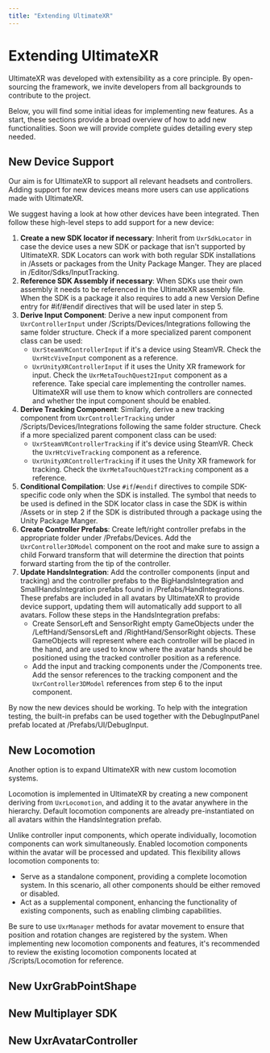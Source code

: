 ```yaml
---
title: "Extending UltimateXR"
---
```


# Extending UltimateXR

UltimateXR was developed with extensibility as a core principle. By open-sourcing the framework, we invite developers from all backgrounds to contribute to the project.

Below, you will find some initial ideas for implementing new features. As a start, these sections provide a broad overview of how to add new functionalities. Soon we will provide complete guides detailing every step needed.

## New Device Support

Our aim is for UltimateXR to support all relevant headsets and controllers. Adding support for new devices means more users can use applications made with UltimateXR.

We suggest having a look at how other devices have been integrated. Then follow these high-level steps to add support for a new device:

1. **Create a new SDK locator if necessary**: Inherit from `UxrSdkLocator` in case the device uses a new SDK or package that isn't supported by UltimateXR. SDK Locators can work with both regular SDK installations in /Assets or packages from the Unity Package Manger. They are placed in /Editor/Sdks/InputTracking.
2. **Reference SDK Assembly if necessary**: When SDKs use their own assembly it needs to be referenced in the UltimateXR assembly file. When the SDK is a package it also requires to add a new Version Define entry for #if/#endif directives that will be used later in step 5.
3. **Derive Input Component**: Derive a new input component from `UxrControllerInput` under /Scripts/Devices/Integrations following the same folder structure. Check if a more specialized parent component class can be used:
    - `UxrSteamVRControllerInput` if it's a device using SteamVR. Check the `UxrHtcViveInput` component as a reference.
    - `UxrUnityXRControllerInput` if it uses the Unity XR framework for input. Check the `UxrMetaTouchQuest2Input` component as a reference.
	Take special care implementing the controller names. UltimateXR will use them to know which controllers are connected and whether the input component should be enabled.
4. **Derive Tracking Component**: Similarly, derive a new tracking component from `UxrControllerTracking` under /Scripts/Devices/Integrations following the same folder structure. Check if a more specialized parent component class can be used:
    - `UxrSteamVRControllerTracking` if it's device using SteamVR. Check the `UxrHtcViveTracking` component as a reference.
    - `UxrUnityXRControllerTracking` if it uses the Unity XR framework for tracking. Check the `UxrMetaTouchQuest2Tracking` component as a reference.
5. **Conditional Compilation**: Use `#if`/`#endif` directives to compile SDK-specific code only when the SDK is installed. The symbol that needs to be used is defined in the SDK locator class in case the SDK is within /Assets or in step 2 if the SDK is distributed through a package using the Unity Package Manger.
6. **Create Controller Prefabs**: Create left/right controller prefabs in the appropriate folder under /Prefabs/Devices. Add the `UxrController3DModel` component on the root and make sure to assign a child Forward transform that will determine the direction that points forward starting from the tip of the controller.
7. **Update HandsIntegration**: Add the controller components (input and tracking) and the controller prefabs to the BigHandsIntegration and SmallHandsIntegration prefabs found in /Prefabs/HandIntegrations. These prefabs are included in all avatars by UltimateXR to provide device support, updating them will automatically add support to all avatars. Follow these steps in the HandsIntegration prefabs:
    - Create SensorLeft and SensorRight empty GameObjects under the /LeftHand/SensorsLeft and /RightHand/SensorRight objects. These GameObjects will represent where each controller will be placed in the hand, and are used to know where the avatar hands should be positioned using the tracked controller position as a reference.
    - Add the input and tracking components under the /Components tree. Add the sensor references to the tracking component and the `UxrController3DModel` references from step 6 to the input component.
	
By now the new devices should be working. To help with the integration testing, the built-in prefabs can be used together with the DebugInputPanel prefab located at /Prefabs/UI/DebugInput.
  
## New Locomotion

Another option is to expand UltimateXR with new custom locomotion systems.

Locomotion is implemented in UltimateXR by creating a new component deriving from `UxrLocomotion`, and adding it to the avatar anywhere in the hierarchy.
Default locomotion components are already pre-instantiated on all avatars within the HandsIntegration prefab.

Unlike controller input components, which operate individually, locomotion components can work simultaneously. Enabled locomotion components within the avatar will be processed and updated. This flexibility allows locomotion components to:
- Serve as a standalone component, providing a complete locomotion system. In this scenario, all other components should be either removed or disabled.
- Act as a supplemental component, enhancing the functionality of existing components, such as enabling climbing capabilities.

Be sure to use `UxrManager` methods for avatar movement to ensure that position and rotation changes are registered by the system.
When implementing new locomotion components and features, it's recommended to review the existing locomotion components located at /Scripts/Locomotion for reference.

## New UxrGrabPointShape



## New Multiplayer SDK

## New UxrAvatarController
